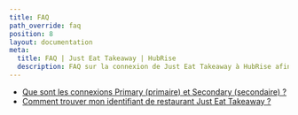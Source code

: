 ```yaml
---
title: FAQ
path_override: faq
position: 8
layout: documentation
meta:
  title: FAQ | Just Eat Takeaway | HubRise
  description: FAQ sur la connexion de Just Eat Takeaway à HubRise afin que votre logiciel de caisse fonctionne harmonieusement avec d'autres apps. Connectez les apps et synchronisez vos données.
---
```


- [Que sont les connexions Primary (primaire) et Secondary (secondaire) ?](/apps/just-eat-takeaway/faqs/primary-secondary-connections)
- [Comment trouver mon identifiant de restaurant Just Eat Takeaway ?](/apps/just-eat-takeaway/faqs/find-just-eat-takeaway-restaurant-id)
